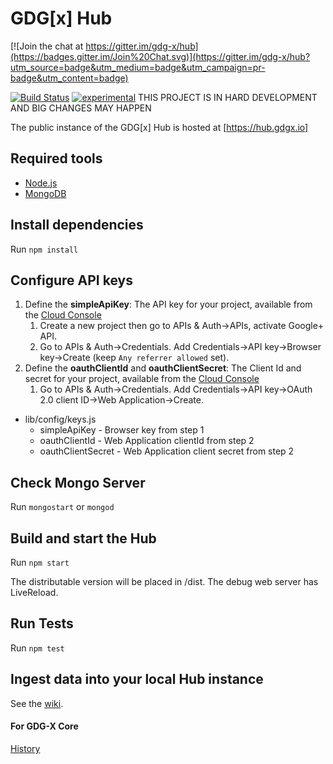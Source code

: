 GDG[x] Hub
===

[![Join the chat at https://gitter.im/gdg-x/hub](https://badges.gitter.im/Join%20Chat.svg)](https://gitter.im/gdg-x/hub?utm_source=badge&utm_medium=badge&utm_campaign=pr-badge&utm_content=badge)

[![Build Status](https://travis-ci.org/gdg-x/hub.png?branch=master)](https://travis-ci.org/gdg-x/hub)
[![experimental](http://badges.github.io/stability-badges/dist/experimental.svg)](http://github.com/badges/stability-badges)
THIS PROJECT IS IN HARD DEVELOPMENT AND BIG CHANGES MAY HAPPEN

The public instance of the GDG[x] Hub is hosted at [https://hub.gdgx.io]

## Required tools
* [Node.js](https://nodejs.org/download/)
* [MongoDB](https://github.com/gdg-x/hub/wiki/MongoDB-Config)


## Install dependencies
Run `npm install`

## Configure API keys

1. Define the **simpleApiKey**: The API key for your project, available from the [Cloud Console](https://cloud.google.com/console)
    1. Create a new project then go to APIs & Auth->APIs, activate Google+ API.
    1. Go to APIs & Auth->Credentials. Add Credentials->API key->Browser key->Create (keep `Any referrer allowed` set).
1. Define the **oauthClientId** and **oauthClientSecret**: The Client Id and secret for your project, available from the [Cloud Console](https://cloud.google.com/console)
    1. Go to APIs & Auth->Credentials. Add Credentials->API key->OAuth 2.0 client ID->Web Application->Create.

* lib/config/keys.js
    * simpleApiKey - Browser key from step 1
    * oauthClientId - Web Application clientId from step 2
    * oauthClientSecret - Web Application client secret from step 2

## Check Mongo Server
Run `mongostart` or `mongod`

## Build and start the Hub
Run `npm start`

The distributable version will be placed in /dist.
The debug web server has LiveReload.

## Run Tests
Run `npm test`

## Ingest data into your local Hub instance
See the [wiki](https://github.com/gdg-x/hub/wiki/Ingesting-data-into-the-Hub).

#### For GDG-X Core

[History](https://docs.google.com/document/d/1X8fuwTvA4Y2Hm_PmP8gE_VH6kNd6lYGXjbOfoNUapcM/edit?usp=sharing&authkey=CMiRgOYF)
